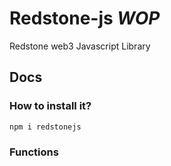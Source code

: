 # Redstone-js *WOP*
Redstone web3 Javascript Library

## Docs

### How to install it?
```
npm i redstonejs
```
### Functions
